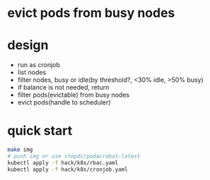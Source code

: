 # evict pods from busy nodes

# design

- run as cronjob
- list nodes
- filter nodes, busy or idle(by threshold?, <30% idle, >50% busy)
- if balance is not needed, return
- filter pods(evictable) from busy nodes
- evict pods(handle to scheduler)

# quick start
```bash
make img
# push img or use stepdc/podacrobat:latest
kubectl apply -f hack/k8s/rbac.yaml
kubectl apply -f hack/k8s/cronjob.yaml
```
